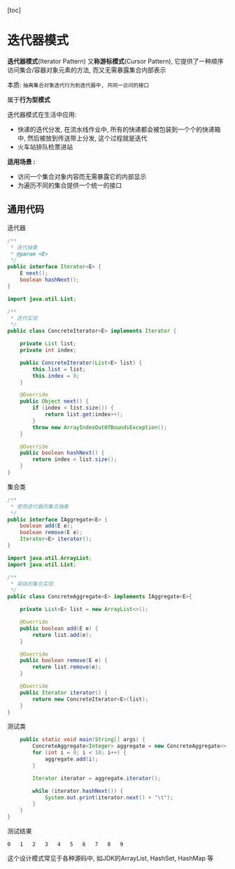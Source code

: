 [toc]



# 迭代器模式



**迭代器模式**(Iterator Pattern) 又**称游标模式**(Cursor Pattern), 它提供了一种顺序访问集合/容器对象元素的方法, 而又无需暴露集合内部表示



本质: `抽离集合对象迭代行为到迭代器中, 共同一访问的接口`



属于**行为型模式**



迭代器模式在生活中应用: 

- 快递的迭代分发, 在流水线作业中, 所有的快递都会被包装到一个个的快递箱中, 然后被放到传送带上分发, 这个过程就是迭代
- 火车站排队检票进站



**适用场景 :**

- 访问一个集合对象内容而无需暴露它的内部显示
- 为遍历不同的集合提供一个统一的接口



## 通用代码



迭代器

```java
/**
 * 迭代抽象
 * @param <E>
 */
public interface Iterator<E> {
    E next();
    boolean hashNext();
}
```

```java
import java.util.List;

/**
 * 迭代实现
 */
public class ConcreteIterator<E> implements Iterator {

    private List list;
    private int index;

    public ConcreteIterator(List<E> list) {
        this.list = list;
        this.index = 0;
    }

    @Override
    public Object next() {
        if (index < list.size()) {
            return list.get(index++);
        }
        throw new ArrayIndexOutOfBoundsException();
    }

    @Override
    public boolean hashNext() {
        return index < list.size();
    }
}

```



集合类

```java
/**
 * 使用迭代器的集合抽象
 */
public interface IAggregate<E> {
    boolean add(E e);
    boolean remove(E e);
    Iterator<E> iterator();
}
```

```java
import java.util.ArrayList;
import java.util.List;

/**
 * 具体的集合实现
 */
public class ConcreteAggregate<E> implements IAggregate<E>{

    private List<E> list = new ArrayList<>();

    @Override
    public boolean add(E e) {
        return list.add(e);
    }

    @Override
    public boolean remove(E e) {
        return list.remove(e);
    }

    @Override
    public Iterator iterator() {
        return new ConcreteIterator<E>(list);
    }
}
```



测试类

```java
    public static void main(String[] args) {
        ConcreteAggregate<Integer> aggregate = new ConcreteAggregate<>();
        for (int i = 0; i < 10; i++) {
            aggregate.add(i);
        }

        Iterator iterator = aggregate.iterator();

        while (iterator.hashNext()) {
            System.out.print(iterator.next() + "\t");
        }
    }
}
```



测试结果

```
0	1	2	3	4	5	6	7	8	9	
```



这个设计模式常见于各种源码中, 如JDK的ArrayList, HashSet, HashMap 等
